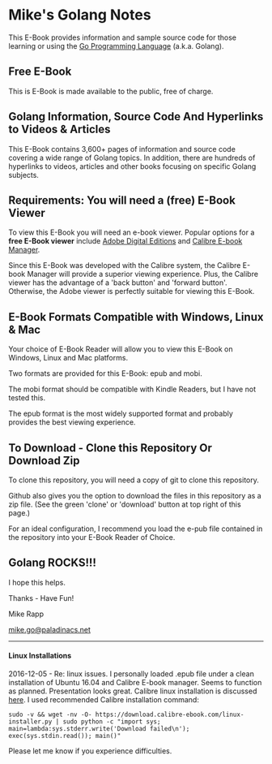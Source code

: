 # Mike's Golang Notes

This E-Book provides information and sample source code for those learning or using the [Go Programming Language](https://golang.org/) (a.k.a. Golang).

## Free E-Book
This is E-Book is made available to the public, free of charge.

## Golang Information, Source Code And Hyperlinks to Videos & Articles
This E-Book contains 3,600+ pages of information and source code covering a wide range of Golang topics. In addition, there are hundreds of hyperlinks to videos, articles and other books focusing on specific Golang subjects.  

## Requirements: You will need a (free) E-Book Viewer
To view this E-Book you will need an e-book viewer. Popular options for a **free E-Book viewer** include [Adobe Digital Editions](http://www.adobe.com/solutions/ebook/digital-editions.html) and [Calibre E-book Manager](http://calibre-ebook.com/). 

Since this E-Book was developed with the Calibre system, the Calibre E-book Manager will provide a superior viewing experience. Plus, the Calibre viewer has the advantage of a 'back button' and 'forward button'.  Otherwise, the Adobe viewer is perfectly suitable for viewing this E-Book.

## E-Book Formats Compatible with Windows, Linux & Mac
Your choice of E-Book Reader will allow you to view this E-Book on Windows, Linux and Mac platforms.

Two formats are provided for this E-Book: epub and mobi. 

The mobi format should be compatible with Kindle Readers, but I have not tested this.

The epub format is the most widely supported format and probably provides the best viewing experience. 
  
  
## To Download - Clone this Repository Or Download Zip
 
 To clone this repository, you will need a copy of git to clone this repository.
 
 Github also gives you the option to download the files in this repository as a zip file. (See the green 'clone' or 'download' button at top right of this page.)  
 
 For an ideal configuration, I recommend you load the e-pub file contained in the repository into your E-Book Reader of Choice. 
    
 
## Golang ROCKS!!!
  
I hope this helps.
   
Thanks - Have Fun!   
  
Mike Rapp
 
mike.go@paladinacs.net
  
-------------------------
   
  #### Linux Installations
  
  2016-12-05 - Re: linux issues. I personally loaded .epub file under a clean installation of Ubuntu 16.04 and Calibre E-book manager. Seems to function as planned. Presentation looks great. Calibre linux installation is discussed [here](http://calibre-ebook.com/download_linux).
  I used recommended Calibre installation command:
  ```
  sudo -v && wget -nv -O- https://download.calibre-ebook.com/linux-installer.py | sudo python -c "import sys; main=lambda:sys.stderr.write('Download failed\n'); exec(sys.stdin.read()); main()"
  ```
 Please let me know if you experience difficulties. 
  
  